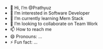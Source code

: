 - 👋 Hi, I’m @Prathyuz
- 👀 I’m interested in Software Developer
- 🌱 I’m currently learning Mern Stack
- 💞️ I’m looking to collaborate on Team Work
- 📫 How to reach me 
- 😄 Pronouns: ...
- ⚡ Fun fact: ...

<!---
Prathyuz/Prathyuz is a ✨ special ✨ repository because its `README.md` (this file) appears on your GitHub profile.
You can click the Preview link to take a look at your changes.
--->
